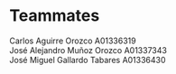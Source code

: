 # Teammates
Carlos Aguirre Orozco         A01336319\
José Alejandro Muñoz Orozco   A01337343\
José Miguel Gallardo Tabares  A01336430
